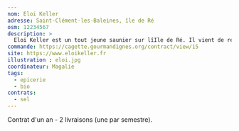 ```yaml
---
nom: Eloi Keller
adresse: Saint-Clément-les-Baleines, île de Ré
osm: 12234567
description: >
  Eloi Keller est un tout jeune saunier sur lîIle de Ré. Il vient de remettre en état le marais familial et a décidé de travailler à l'ancienne : récolte à la force des bras avec des instruments traditionnels, aucun ajout de produit chimique, séchage naturel de la Fleur de Sel au soleil, etc. Et si sa production n'a pas de label bio, elle est produite dans des conditions idéales !
commande: https://cagette.gourmandignes.org/contract/view/15
site: https://www.eloikeller.fr
illustration : eloi.jpg
coordinateur: Magalie
tags:
  - epicerie
  - bio
contrats: 
  - sel
---
```


Contrat d'un an - 2 livraisons (une par semestre).